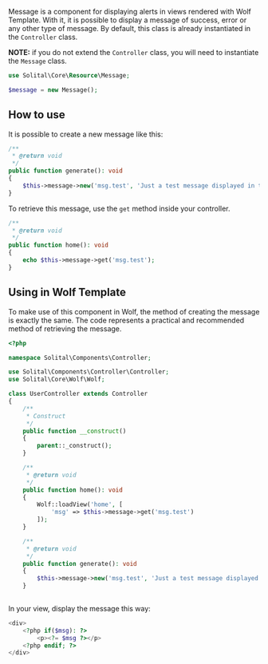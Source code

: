 Message is a component for displaying alerts in views rendered with Wolf Template. With it, it is possible to display a message of success, error or any other type of message. By default, this class is already instantiated in the `Controller` class.

**NOTE:** if you do not extend the `Controller` class, you will need to instantiate the `Message` class.

```php
use Solital\Core\Resource\Message;

$message = new Message();
```

## How to use

It is possible to create a new message like this: 

```php
/**
 * @return void
 */
public function generate(): void
{
    $this->message->new('msg.test', 'Just a test message displayed in the view!');
}
```

To retrieve this message, use the `get` method inside your controller. 

```php
/**
 * @return void
 */
public function home(): void
{
    echo $this->message->get('msg.test');
}
```

## Using in Wolf Template

To make use of this component in Wolf, the method of creating the message is exactly the same. The code represents a practical and recommended method of retrieving the message. 

```php
<?php

namespace Solital\Components\Controller;

use Solital\Components\Controller\Controller;
use Solital\Core\Wolf\Wolf;

class UserController extends Controller
{
    /**
     * Construct
     */
    public function __construct()
    {
        parent::_construct();
    }

    /**
     * @return void
     */
    public function home(): void
    {
        Wolf::loadView('home', [
            'msg' => $this->message->get('msg.test')
        ]);
    }

    /**
     * @return void
     */
    public function generate(): void
    {
        $this->message->new('msg.test', 'Just a test message displayed in the view!');
    }
    
```

In your view, display the message this way:

```php
<div>
    <?php if($msg): ?>
        <p><?= $msg ?></p>
    <?php endif; ?>
</div>
```